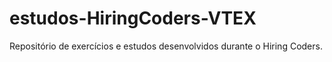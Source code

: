 # estudos-HiringCoders-VTEX
Repositório de exercícios e estudos desenvolvidos durante o Hiring Coders.
